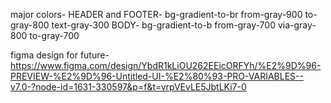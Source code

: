 major colors-
HEADER and FOOTER- bg-gradient-to-br from-gray-900 to-gray-800 text-gray-300
BODY- bg-gradient-to-b from-gray-700 via-gray-800 to-gray-700


figma design for future- https://www.figma.com/design/YbdR1kLiOU262EEicORFYh/%E2%9D%96-PREVIEW-%E2%9D%96-Untitled-UI-%E2%80%93-PRO-VARIABLES--v7.0-?node-id=1631-330597&p=f&t=vrpVEvLE5JbtLKi7-0